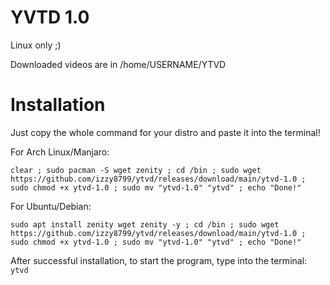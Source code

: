 # YVTD 1.0
Linux only ;)

Downloaded videos are in /home/USERNAME/YTVD

# Installation
Just copy the whole command for your distro and paste it into the terminal!

For Arch Linux/Manjaro:

```clear ; sudo pacman -S wget zenity ; cd /bin ; sudo wget https://github.com/izzy8799/ytvd/releases/download/main/ytvd-1.0 ; sudo chmod +x ytvd-1.0 ; sudo mv "ytvd-1.0" "ytvd" ; echo "Done!"```

For Ubuntu/Debian:

```sudo apt install zenity wget zenity -y ; cd /bin ; sudo wget https://github.com/izzy8799/ytvd/releases/download/main/ytvd-1.0 ; sudo chmod +x ytvd-1.0 ; sudo mv "ytvd-1.0" "ytvd" ; echo "Done!"```

After successful installation, to start the program, type into the terminal: `ytvd`
